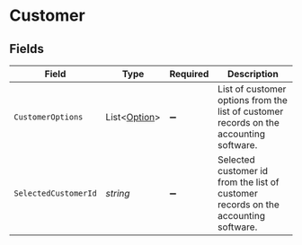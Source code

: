 # Customer


## Fields

| Field                                                                                  | Type                                                                                   | Required                                                                               | Description                                                                            |
| -------------------------------------------------------------------------------------- | -------------------------------------------------------------------------------------- | -------------------------------------------------------------------------------------- | -------------------------------------------------------------------------------------- |
| `CustomerOptions`                                                                      | List<[Option](../../models/shared/Option.md)>                                          | :heavy_minus_sign:                                                                     | List of customer options from the list of customer records on the accounting software. |
| `SelectedCustomerId`                                                                   | *string*                                                                               | :heavy_minus_sign:                                                                     | Selected customer id from the list of customer records on the accounting software.     |
